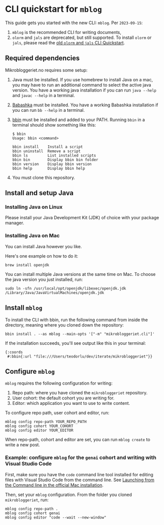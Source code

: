 # CLI quickstart for `mblog`

This guide gets you started with the new CLI: `mblog`.
Per `2023-09-15`:

1. `mblog` is the recommended CLI for writing documents,
2. `olorm` and `jals` are deprecated, but still supported.
   To install `olorm` or `jals`, please read the [old `olorm` and `jals` CLI Quickstart].

[old `olorm` and `jals` CLI Quickstart]: cli-quickstart.md

## Required dependencies

Mikrobloggeriet.no requires some setup:

1. Java must be installed.
   If you use homebrew to install Java on a mac, you may have to run an additional command to select the active java version.
   You have a working java installation if you can run `java --help` and `javac --help` in a terminal.

2. [Babashka] must be installed.
   You have a working Babashka installation if you can run `bb --help` in a terminal.

3. [bbin] must be installed and added to your PATH.
   Running `bbin` in a terminal should show something like this:

    ```shell
    $ bbin
    Usage: bbin <command>

    bbin install    Install a script
    bbin uninstall  Remove a script
    bbin ls         List installed scripts
    bbin bin        Display bbin bin folder
    bbin version    Display bbin version
    bbin help       Display bbin help
    ```

4. You must clone this repository.

[Babashka]: https://babashka.org/
[bbin]: https://github.com/babashka/bbin

## Install and setup Java

### Installing Java on Linux

Please install your Java Development Kit (JDK) of choice with your package manager.

### Installing Java on Mac

You can install Java however you like.

Here's one example on how to do it:

```shell
brew install openjdk
```

You can install multiple Java versions at the same time on Mac.
To choose the java version you just installed, run:

```shell
sudo ln -sfn /usr/local/opt/openjdk/libexec/openjdk.jdk /Library/Java/JavaVirtualMachines/openjdk.jdk
```

## Install `mblog`

To install the CLI with bbin, run the following command from inside the directory, meaning where you cloned down the repository:

```shell
bbin install . --as mblog --main-opts '["-m" "mikrobloggeriet.cli"]'
```

If the installation succeeds, you'll see output like this in your terminal:

```
{:coords
 #:bbin{:url "file:///Users/teodorlu/dev/iterate/mikrobloggeriet"}}
```

## Configure `mblog`

`mblog` requires the following configuration for writing:

1. Repo path: where you have cloned the `mikrobloggeriet` repository.
2. User cohort: the default cohort you are writing for.
3. Editor: which application you want to use to write content.

To configure repo path, user cohort and editor, run:

    mblog config repo-path YOUR_REPO_PATH
    mblog config cohort YOUR_COHORT
    mblog config editor YOUR_EDITOR

When repo-path, cohort and editor are set, you can run `mblog create` to write a new post.

### Example: configure `mblog` for the `genai` cohort and writing with Visual Studio Code

First, make sure you have the `code` command line tool installed for editing files with Visual Studio Code from the command line.
See [Launching from the Command line in the official Mac installation][code-docs-setup-mac].

[code-docs-setup-mac]: https://code.visualstudio.com/docs/setup/mac

Then, set your `mblog` configuration.
From the folder you cloned `mikrobloggeriet`, run:

    mblog config repo-path .
    mblog config cohort genai
    mblog config editor "code --wait --new-window"
